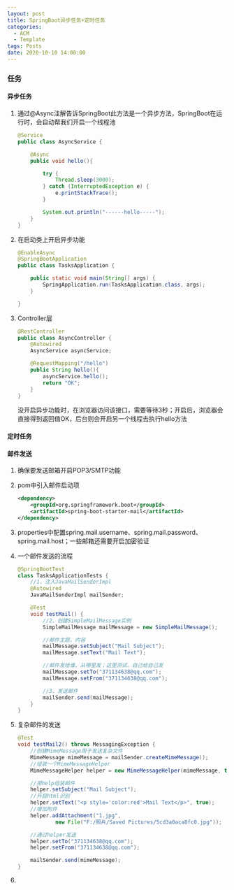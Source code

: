 ```yaml
---
layout: post
title: SpringBoot异步任务+定时任务
categories:
  - ACM
  - Template
tags: Posts
date: 2020-10-10 14:00:00
---
```


### 任务

#### 异步任务

1. 通过@Async注解告诉SpringBoot此方法是一个异步方法，SpringBoot在运行时，会自动帮我们开启一个线程池

   ```java
   @Service
   public class AsyncService {
   
       @Async
       public void hello(){
   
           try {
               Thread.sleep(3000);
           } catch (InterruptedException e) {
               e.printStackTrace();
           }
   
           System.out.println("------hello-----");
       }
   }
   ```

2. 在启动类上开启异步功能

   ```java
   @EnableAsync
   @SpringBootApplication
   public class TasksApplication {
   
       public static void main(String[] args) {
           SpringApplication.run(TasksApplication.class, args);
       }
   
   }
   ```

3. Controller层

   ```java
   @RestController
   public class AsyncController {
       @Autowired
       AsyncService asyncService;
   
       @RequestMapping("/hello")
       public String hello(){
           asyncService.hello();
           return "OK";
       }
   }
   ```

   没开启异步功能时，在浏览器访问该接口，需要等待3秒；开启后，浏览器会直接得到返回值OK，后台则会开启另一个线程去执行hello方法

   

#### 定时任务



#### 邮件发送

1. 确保要发送邮箱开启POP3/SMTP功能

2. pom中引入邮件启动项

   ```xml
   <dependency>
       <groupId>org.springframework.boot</groupId>
       <artifactId>spring-boot-starter-mail</artifactId>
   </dependency>
   ```

3. properties中配置spring.mail.username、spring.mail.password、spring.mail.host；一些邮箱还需要开启加密验证

4. 一个邮件发送的流程

   ```java
   @SpringBootTest
   class TasksApplicationTests {
       //1、注入JavaMailSenderImpl
       @Autowired
       JavaMailSenderImpl mailSender;
   
       @Test
       void testMail() {
           //2、创建SimpleMailMessage实例
           SimpleMailMessage mailMessage = new SimpleMailMessage();
   
           //邮件主题、内容
           mailMessage.setSubject("Mail Subject");
           mailMessage.setText("Mail Text");
   
           //邮件发给谁、从哪里发；这里测试，自己给自己发
           mailMessage.setTo("371134638@qq.com");
           mailMessage.setFrom("371134638@qq.com");
   
           //3、发送邮件
           mailSender.send(mailMessage);
       }
   }
   ```

5. 复杂邮件的发送

   ```java
   @Test
   void testMail2() throws MessagingException {
       //创建MimeMessage用于发送复杂文件
       MimeMessage mimeMessage = mailSender.createMimeMessage();
       //组装一个MimeMessageHelper
       MimeMessageHelper helper = new MimeMessageHelper(mimeMessage, true);
   
       //用help组装邮件
       helper.setSubject("Mail Subject");
       //开启html识别
       helper.setText("<p style='color:red'>Mail Text</p>", true);
       //增加附件
       helper.addAttachment("1.jpg",
               new File("F:/照片/Saved Pictures/5cd3a0aca8fc0.jpg"));
   
       //通过helper发送
       helper.setTo("371134638@qq.com");
       helper.setFrom("371134638@qq.com");
   
       mailSender.send(mimeMessage);
   }
   ```

6. 